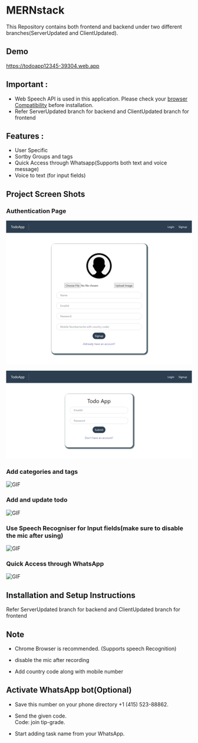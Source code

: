# MERNstack

This Repository contains both frontend and backend under two different branches(ServerUpdated and ClientUpdated).

## Demo

https://todoapp12345-39304.web.app


## Important : 
 
 * Web Speech API is used in this application. Please check your [browser Compatibility](https://developer.mozilla.org/en-US/docs/Web/API/SpeechRecognition/error_event#browser_compatibility) before installation. 
 * Refer ServerUpdated branch for backend and ClientUpdated branch for frontend

## Features :

* User Specific
* Sortby Groups and tags
* Quick Access through Whatsapp(Supports both text and voice message)
* Voice to text (for input fields)

## Project Screen Shots 

### Authentication Page

![Screenshot](SignupPage.png)

![Screenshot](LoginPage.png)

### Add categories and tags

![GIF](http://g.recordit.co/oThO1yMdqv.gif)

### Add and update todo

![GIF](http://g.recordit.co/TICTprdBkV.gif)

### Use Speech Recogniser for Input fields(make sure to disable the mic after using)

![GIF](http://g.recordit.co/P1pmHypD1R.gif)

### Quick Access through WhatsApp

![GIF](http://g.recordit.co/9tdBQf0RaD.gif)


## Installation and Setup Instructions

Refer ServerUpdated branch for backend and ClientUpdated branch for frontend

## Note

* Chrome Browser is recommended. (Supports speech Recognition)<br/>

* disable the mic after recording<br/>

* Add country code along with mobile number<br/>

## Activate WhatsApp bot(Optional)

* Save this number on your phone directory +1 (415) 523-88862. <br/>

* Send the given code.<br/>
      Code: join tip-grade.<br/>
      
* Start adding task name from your WhatsApp.<br/>


